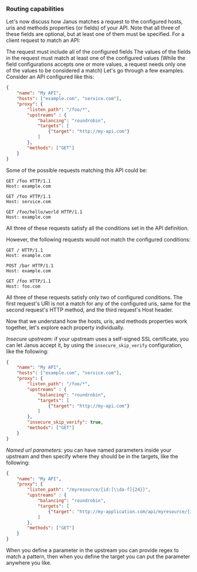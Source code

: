 
### Routing capabilities

Let's now discuss how Janus matches a request to the configured hosts, uris and methods properties (or fields) of your API. Note that all three of these fields are optional, but at least one of them must be specified. For a client request to match an API:

The request must include all of the configured fields
The values of the fields in the request must match at least one of the configured values (While the field configurations accepts one or more values, a request needs only one of the values to be considered a match)
Let's go through a few examples. Consider an API configured like this:

```json
{
    "name": "My API",
    "hosts": ["example.com", "service.com"],
    "proxy": {
        "listen_path": "/foo/*",
        "upstreams" : {
            "balancing": "roundrobin",
            "targets": [
                {"target": "http://my-api.com"}
            ]
        },
        "methods": ["GET"]
    }
}
```

Some of the possible requests matching this API could be:

```http
GET /foo HTTP/1.1
Host: example.com
```

```http
GET /foo HTTP/1.1
Host: service.com
```

```http
GET /foo/hello/world HTTP/1.1
Host: example.com
```

All three of these requests satisfy all the conditions set in the API definition.

However, the following requests would not match the configured conditions:

```http
GET / HTTP/1.1
Host: example.com
```

```http
POST /bar HTTP/1.1
Host: example.com
```

```http
GET /foo HTTP/1.1
Host: foo.com
```

All three of these requests satisfy only two of configured conditions. The first request's URI is not a match for any of the configured uris, same for the second request's HTTP method, and the third request's Host header.

Now that we understand how the hosts, uris, and methods properties work together, let's explore each property individually.

*Insecure upstream:* if your upstream uses a self-signed SSL certificate, you can let Janus accept it, by using the `insecure_skip_verify` configuration, like the following:

```json
{
    "name": "My API",
    "hosts": ["example.com", "service.com"],
    "proxy": {
        "listen_path": "/foo/*",
        "upstreams" : {
            "balancing": "roundrobin",
            "targets": [
                {"target": "http://my-api.com"}
            ]
        },
        "insecure_skip_verify": true,
        "methods": ["GET"]
    }
}
```

*Named url parameters:* you can have named parameters inside your upstream and then specify where they should be in the targets, like the following:

```json
{
    "name": "My API",
    "proxy": {
        "listen_path": "/myresource/{id:[\\da-f]{24}}",
        "upstreams" : {
            "balancing": "roundrobin",
            "targets": [
                {"target": "http://my-application.com/api/myresource/{id}"}
            ]
        },
        "methods": ["GET"]
    }
}
```

When you define a parameter in the upstream you can provide regex to match a pattern, then when you define the target you can put the parameter anywhere you like.

